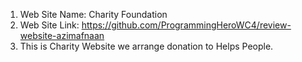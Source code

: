 1. Web Site Name: Charity Foundation
2. Web Site Link: https://github.com/ProgrammingHeroWC4/review-website-azimafnaan
3. This is Charity Website we arrange donation to Helps People.
